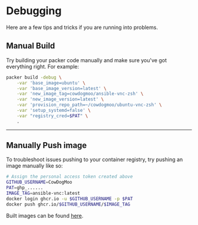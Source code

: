 # Debugging

Here are a few tips and tricks if you are
running into problems.

## Manual Build

Try building your packer code manually and make sure
you've got everything right. For example:

```bash
packer build -debug \
    -var 'base_image=ubuntu' \
    -var 'base_image_version=latest' \
    -var 'new_image_tag=cowdogmoo/ansible-vnc-zsh' \
    -var 'new_image_version=latest' \
    -var 'provision_repo_path=~/cowdogmoo/ubuntu-vnc-zsh' \
    -var 'setup_systemd=false' \
    -var "registry_cred=$PAT" \
    .
```

---

## Manually Push image

To troubleshoot issues pushing to your container registry,
try pushing an image manually like so:

```bash
# Assign the personal access token created above
GITHUB_USERNAME=CowDogMoo
PAT=ghp_......
IMAGE_TAG=ansible-vnc:latest
docker login ghcr.io -u $GITHUB_USERNAME -p $PAT
docker push ghcr.io/$GITHUB_USERNAME/$IMAGE_TAG
```

Built images can be found [here](https://github.com/orgs/CowDogMoo/packages).
